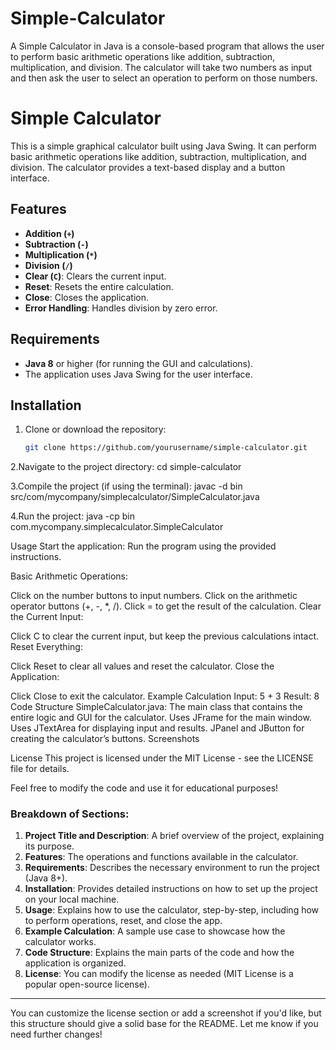 # Simple-Calculator
A Simple Calculator in Java is a console-based program that allows the user to perform basic arithmetic operations like addition, subtraction, multiplication, and division. The calculator will take two numbers as input and then ask the user to select an operation to perform on those numbers.
# Simple Calculator

This is a simple graphical calculator built using Java Swing. It can perform basic arithmetic operations like addition, subtraction, multiplication, and division. The calculator provides a text-based display and a button interface.

## Features

- **Addition (`+`)**
- **Subtraction (`-`)**
- **Multiplication (`*`)**
- **Division (`/`)**
- **Clear (`C`)**: Clears the current input.
- **Reset**: Resets the entire calculation.
- **Close**: Closes the application.
- **Error Handling**: Handles division by zero error.

## Requirements

- **Java 8** or higher (for running the GUI and calculations).
- The application uses Java Swing for the user interface.

## Installation

1. Clone or download the repository:
   ```bash
   git clone https://github.com/yourusername/simple-calculator.git

2.Navigate to the project directory:
cd simple-calculator

3.Compile the project (if using the terminal):
javac -d bin src/com/mycompany/simplecalculator/SimpleCalculator.java

4.Run the project:
java -cp bin com.mycompany.simplecalculator.SimpleCalculator

Usage
Start the application: Run the program using the provided instructions.

Basic Arithmetic Operations:

Click on the number buttons to input numbers.
Click on the arithmetic operator buttons (+, -, *, /).
Click = to get the result of the calculation.
Clear the Current Input:

Click C to clear the current input, but keep the previous calculations intact.
Reset Everything:

Click Reset to clear all values and reset the calculator.
Close the Application:

Click Close to exit the calculator.
Example Calculation
Input: 5 + 3
Result: 8
Code Structure
SimpleCalculator.java: The main class that contains the entire logic and GUI for the calculator.
Uses JFrame for the main window.
Uses JTextArea for displaying input and results.
JPanel and JButton for creating the calculator’s buttons.
Screenshots

License
This project is licensed under the MIT License - see the LICENSE file for details.

Feel free to modify the code and use it for educational purposes!

### Breakdown of Sections:

1. **Project Title and Description**: A brief overview of the project, explaining its purpose.
2. **Features**: The operations and functions available in the calculator.
3. **Requirements**: Describes the necessary environment to run the project (Java 8+).
4. **Installation**: Provides detailed instructions on how to set up the project on your local machine.
5. **Usage**: Explains how to use the calculator, step-by-step, including how to perform operations, reset, and close the app.
6. **Example Calculation**: A sample use case to showcase how the calculator works.
7. **Code Structure**: Explains the main parts of the code and how the application is organized.
8. **License**: You can modify the license as needed (MIT License is a popular open-source license).

---

You can customize the license section or add a screenshot if you'd like, but this structure should give a solid base for the README. Let me know if you need further changes!


